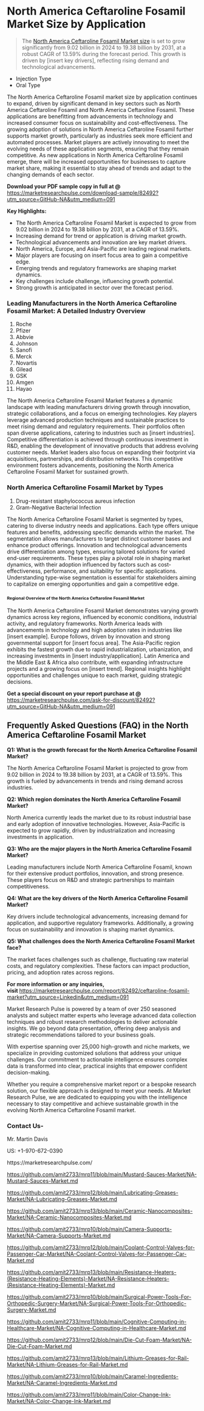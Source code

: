 <h1>North America Ceftaroline Fosamil Market&nbsp;Size by Application</h1><blockquote><p>The <a href="https://marketresearchpulse.com/download-sample/82492?utm_source=GitHub-NA&amp;utm_medium=091">North America Ceftaroline Fosamil Market size</a> is set to grow significantly from 9.02 billion in 2024 to 19.38 billion by 2031, at a robust CAGR of 13.59% during the forecast period. This growth is driven by [insert key drivers], reflecting rising demand and technological advancements.</p></blockquote><ul><li>Injection Type <li> Oral Type</li></ul><p>The North America Ceftaroline Fosamil market size by application continues to expand, driven by significant demand in key sectors such as North America Ceftaroline Fosamil and North America Ceftaroline Fosamil. These applications are benefitting from advancements in technology and increased consumer focus on sustainability and cost-effectiveness. The growing adoption of solutions in North America Ceftaroline Fosamil further supports market growth, particularly as industries seek more efficient and automated processes. Market players are actively innovating to meet the evolving needs of these application segments, ensuring that they remain competitive. As new applications in North America Ceftaroline Fosamil emerge, there will be increased opportunities for businesses to capture market share, making it essential to stay ahead of trends and adapt to the changing demands of each sector.</p><p><strong>Download your PDF sample copy in full at @ </strong><a href="https://marketresearchpulse.com/download-sample/82492?utm_source=GitHub-NA&amp;utm_medium=091">https://marketresearchpulse.com/download-sample/82492?utm_source=GitHub-NA&amp;utm_medium=091</a></p><p><strong>Key Highlights: </strong></p><ul><li>The North America Ceftaroline Fosamil Market is expected to grow from 9.02 billion in 2024 to 19.38 billion by 2031, at a CAGR of 13.59%.</li><li>Increasing demand for trend or application is driving market growth.</li><li>Technological advancements and innovation are key market drivers.</li><li>North America, Europe, and Asia-Pacific are leading regional markets.</li><li>Major players are focusing on insert focus area to gain a competitive edge.</li><li>Emerging trends and regulatory frameworks are shaping market dynamics.</li><li>Key challenges include challenge, influencing growth potential.</li><li>Strong growth is anticipated in sector over the forecast period.</li></ul><h3>Leading Manufacturers in the North America Ceftaroline Fosamil Market: A Detailed Industry Overview</h3><ol><li>Roche</li><li>Pfizer</li><li>Abbvie</li><li>Johnson</li><li>Sanofi</li><li>Merck</li><li>Novartis</li><li>Gilead</li><li>GSK</li><li>Amgen</li><li>Hayao</li></ol><div class="flex max-w-full flex-col flex-grow"><div class="min-h-8 text-message flex w-full flex-col items-end gap-2 whitespace-normal break-words [.text-message+&amp;]:mt-5" dir="auto" data-message-author-role="assistant" data-message-id="fd8432e4-4910-450d-b182-61b7bfb0a01f" data-message-model-slug="gpt-4o"><div class="flex w-full flex-col gap-1 empty:hidden first:pt-[3px]"><div class="markdown prose w-full break-words dark:prose-invert light"><p>The North America Ceftaroline Fosamil Market features a dynamic landscape with leading manufacturers driving growth through innovation, strategic collaborations, and a focus on emerging technologies. Key players leverage advanced production techniques and sustainable practices to meet rising demand and regulatory requirements. Their portfolios often span diverse applications, catering to industries such as [insert industries]. Competitive differentiation is achieved through continuous investment in R&amp;D, enabling the development of innovative products that address evolving customer needs. Market leaders also focus on expanding their footprint via acquisitions, partnerships, and distribution networks. This competitive environment fosters advancements, positioning the North America Ceftaroline Fosamil Market for sustained growth.</p></div></div></div></div><h3>North America Ceftaroline Fosamil Market by Types</h3><ol><li>Drug-resistant staphylococcus aureus infection <li> Gram-Negative Bacterial Infection</li></ol><div class="flex max-w-full flex-col flex-grow"><div class="min-h-8 text-message flex w-full flex-col items-end gap-2 whitespace-normal break-words [.text-message+&amp;]:mt-5" dir="auto" data-message-author-role="assistant" data-message-id="084470be-0bb7-4664-bddf-5156b4f41249" data-message-model-slug="gpt-4o-mini"><div class="flex w-full flex-col gap-1 empty:hidden first:pt-[3px]"><div class="markdown prose w-full break-words dark:prose-invert light"><p>The North America Ceftaroline Fosamil Market is segmented by types, catering to diverse industry needs and applications. Each type offers unique features and benefits, addressing specific demands within the market. The segmentation allows manufacturers to target distinct customer bases and enhance product offerings. Innovation and technological advancements drive differentiation among types, ensuring tailored solutions for varied end-user requirements. These types play a pivotal role in shaping market dynamics, with their adoption influenced by factors such as cost-effectiveness, performance, and suitability for specific applications. Understanding type-wise segmentation is essential for stakeholders aiming to capitalize on emerging opportunities and gain a competitive edge.</p></div></div></div></div><h3><span style="font-size: 11px;">Regional Overview of the North America Ceftaroline Fosamil Market</span></h3><div class="flex max-w-full flex-col flex-grow"><div class="min-h-8 text-message flex w-full flex-col items-end gap-2 whitespace-normal break-words [.text-message+&amp;]:mt-5" dir="auto" data-message-author-role="assistant" data-message-id="e9038762-ce64-4e30-91c9-9bd413514231" data-message-model-slug="gpt-4o-mini"><div class="flex w-full flex-col gap-1 empty:hidden first:pt-[3px]"><div class="markdown prose w-full break-words dark:prose-invert light"><p>The North America Ceftaroline Fosamil Market demonstrates varying growth dynamics across key regions, influenced by economic conditions, industrial activity, and regulatory frameworks. North America leads with advancements in technology and high adoption rates in industries like [insert example]. Europe follows, driven by innovation and strong governmental support for [insert focus area]. The Asia-Pacific region exhibits the fastest growth due to rapid industrialization, urbanization, and increasing investments in [insert industry/application]. Latin America and the Middle East &amp; Africa also contribute, with expanding infrastructure projects and a growing focus on [insert trend]. Regional insights highlight opportunities and challenges unique to each market, guiding strategic decisions.</p></div></div></div></div><p><strong>Get a special discount on your report purchase at @ </strong><a href="https://marketresearchpulse.com/ask-for-discount/82492?utm_source=GitHub-NA&amp;utm_medium=091">https://marketresearchpulse.com/ask-for-discount/82492?utm_source=GitHub-NA&amp;utm_medium=091</a></p><h2>Frequently Asked Questions (FAQ) in the North America Ceftaroline Fosamil Market</h2><p><strong>Q1: What is the growth forecast for the North America Ceftaroline Fosamil Market?</strong></p><p>The North America Ceftaroline Fosamil Market is projected to grow from 9.02 billion in 2024 to 19.38 billion by 2031, at a CAGR of 13.59%. This growth is fueled by advancements in trends and rising demand across industries.</p><p><strong>Q2: Which region dominates the North America Ceftaroline Fosamil Market?</strong></p><p>North America currently leads the market due to its robust industrial base and early adoption of innovative technologies. However, Asia-Pacific is expected to grow rapidly, driven by industrialization and increasing investments in application.</p><p><strong>Q3: Who are the major players in the North America Ceftaroline Fosamil Market?</strong></p><p>Leading manufacturers include North America Ceftaroline Fosamil, known for their extensive product portfolios, innovation, and strong presence. These players focus on R&amp;D and strategic partnerships to maintain competitiveness.</p><p><strong>Q4: What are the key drivers of the North America Ceftaroline Fosamil Market?</strong></p><p>Key drivers include technological advancements, increasing demand for application, and supportive regulatory frameworks. Additionally, a growing focus on sustainability and innovation is shaping market dynamics.</p><p><strong>Q5: What challenges does the North America Ceftaroline Fosamil Market face?</strong></p><p>The market faces challenges such as challenge, fluctuating raw material costs, and regulatory complexities. These factors can impact production, pricing, and adoption rates across regions.</p><p><strong>For more information or any inquiries, visit&nbsp;</strong><a href="https://marketresearchpulse.com/report/82492/ceftaroline-fosamil-market?utm_source=Linkedin&utm_medium=091">https://marketresearchpulse.com/report/82492/ceftaroline-fosamil-market?utm_source=Linkedin&utm_medium=091</a></p><p>Market Research Pulse is powered by a team of over 250 seasoned analysts and subject matter experts who leverage advanced data collection techniques and robust research methodologies to deliver actionable insights. We go beyond data presentation, offering deep analysis and strategic recommendations tailored to your business goals.</p><p>With expertise spanning over 25,000 high-growth and niche markets, we specialize in providing customized solutions that address your unique challenges. Our commitment to actionable intelligence ensures complex data is transformed into clear, practical insights that empower confident decision-making.</p><p>Whether you require a comprehensive market report or a bespoke research solution, our flexible approach is designed to meet your needs. At Market Research Pulse, we are dedicated to equipping you with the intelligence necessary to stay competitive and achieve sustainable growth in the evolving North America Ceftaroline Fosamil market.</p><h3><strong>Contact Us-</strong></h3><p>Mr. Martin Davis</p><p>US: +1-970-672-0390</p><p>https://marketresearchpulse.com/</p><p><a href="https://github.com/amit2733/mrp11/blob/main/Mustard-Sauces-Market/NA-Mustard-Sauces-Market.md">https://github.com/amit2733/mrp11/blob/main/Mustard-Sauces-Market/NA-Mustard-Sauces-Market.md</a></p><p><a href="https://github.com/amit2733/mrp12/blob/main/Lubricating-Greases-Market/NA-Lubricating-Greases-Market.md">https://github.com/amit2733/mrp12/blob/main/Lubricating-Greases-Market/NA-Lubricating-Greases-Market.md</a></p><p><a href="https://github.com/amit2733/mrp13/blob/main/Ceramic-Nanocomposites-Market/NA-Ceramic-Nanocomposites-Market.md">https://github.com/amit2733/mrp13/blob/main/Ceramic-Nanocomposites-Market/NA-Ceramic-Nanocomposites-Market.md</a></p><p><a href="https://github.com/amit2733/mrp10/blob/main/Camera-Supports-Market/NA-Camera-Supports-Market.md">https://github.com/amit2733/mrp10/blob/main/Camera-Supports-Market/NA-Camera-Supports-Market.md</a></p><p><a href="https://github.com/amit2733/mrp12/blob/main/Coolant-Control-Valves-for-Passenger-Car-Market/NA-Coolant-Control-Valves-for-Passenger-Car-Market.md">https://github.com/amit2733/mrp12/blob/main/Coolant-Control-Valves-for-Passenger-Car-Market/NA-Coolant-Control-Valves-for-Passenger-Car-Market.md</a></p><p><a href="https://github.com/amit2733/mrp13/blob/main/Resistance-Heaters-(Resistance-Heating-Elements)-Market/NA-Resistance-Heaters-(Resistance-Heating-Elements)-Market.md">https://github.com/amit2733/mrp13/blob/main/Resistance-Heaters-(Resistance-Heating-Elements)-Market/NA-Resistance-Heaters-(Resistance-Heating-Elements)-Market.md</a></p><p><a href="https://github.com/amit2733/mrp10/blob/main/Surgical-Power-Tools-For-Orthopedic-Surgery-Market/NA-Surgical-Power-Tools-For-Orthopedic-Surgery-Market.md">https://github.com/amit2733/mrp10/blob/main/Surgical-Power-Tools-For-Orthopedic-Surgery-Market/NA-Surgical-Power-Tools-For-Orthopedic-Surgery-Market.md</a></p><p><a href="https://github.com/amit2733/mrp11/blob/main/Cognitive-Computing-in-Healthcare-Market/NA-Cognitive-Computing-in-Healthcare-Market.md">https://github.com/amit2733/mrp11/blob/main/Cognitive-Computing-in-Healthcare-Market/NA-Cognitive-Computing-in-Healthcare-Market.md</a></p><p><a href="https://github.com/amit2733/mrp12/blob/main/Die-Cut-Foam-Market/NA-Die-Cut-Foam-Market.md">https://github.com/amit2733/mrp12/blob/main/Die-Cut-Foam-Market/NA-Die-Cut-Foam-Market.md</a></p><p><a href="https://github.com/amit2733/mrp13/blob/main/Lithium-Greases-for-Rail-Market/NA-Lithium-Greases-for-Rail-Market.md">https://github.com/amit2733/mrp13/blob/main/Lithium-Greases-for-Rail-Market/NA-Lithium-Greases-for-Rail-Market.md</a></p><p><a href="https://github.com/amit2733/mrp10/blob/main/Caramel-Ingredients-Market/NA-Caramel-Ingredients-Market.md">https://github.com/amit2733/mrp10/blob/main/Caramel-Ingredients-Market/NA-Caramel-Ingredients-Market.md</a></p><p><a href="https://github.com/amit2733/mrp11/blob/main/Color-Change-Ink-Market/NA-Color-Change-Ink-Market.md">https://github.com/amit2733/mrp11/blob/main/Color-Change-Ink-Market/NA-Color-Change-Ink-Market.md</a></p>
